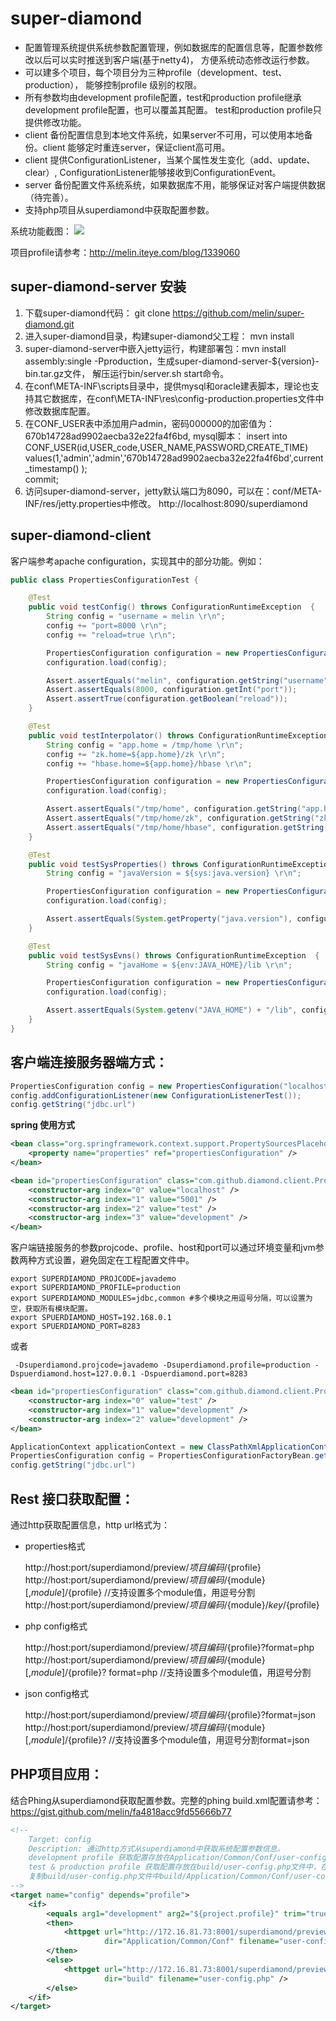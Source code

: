super-diamond
=============

- 配置管理系统提供系统参数配置管理，例如数据库的配置信息等，配置参数修改以后可以实时推送到客户端(基于netty4)，
方便系统动态修改运行参数。
- 可以建多个项目，每个项目分为三种profile（development、test、production）， 能够控制profile 级别的权限。
- 所有参数均由development profile配置，test和production profile继承development profile配置，也可以覆盖其配置。
  test和production profile只提供修改功能。
- client 备份配置信息到本地文件系统，如果server不可用，可以使用本地备份。client 能够定时重连server，保证client高可用。
- client 提供ConfigurationListener，当某个属性发生变化（add、update、clear）, ConfigurationListener能够接收到ConfigurationEvent。
- server 备份配置文件系统系统，如果数据库不用，能够保证对客户端提供数据（待完善）。
- 支持php项目从superdiamond中获取配置参数。

系统功能截图：
![](https://raw.githubusercontent.com/melin/super-diamond/master/diamond.png)

项目profile请参考：http://melin.iteye.com/blog/1339060

super-diamond-server 安装
--------------------
1. 下载super-diamond代码： git clone https://github.com/melin/super-diamond.git
2. 进入super-diamond目录，构建super-diamond父工程： mvn install
3. super-diamond-server中嵌入jetty运行，构建部署包：mvn install assembly:single -Pproduction，生成super-diamond-server-${version}-bin.tar.gz文件，
解压运行bin/server.sh start命令。
4. 在conf\META-INF\scripts目录中，提供mysql和oracle建表脚本，理论也支持其它数据库，在conf\META-INF\res\config-production.properties文件中修改数据库配置。
5. 在CONF_USER表中添加用户admin，密码000000的加密值为：670b14728ad9902aecba32e22fa4f6bd, mysql脚本：
insert into CONF_USER(id,USER_code,USER_NAME,PASSWORD,CREATE_TIME) values(1,'admin','admin','670b14728ad9902aecba32e22fa4f6bd',current_timestamp() );  
commit;  
6. 访问super-diamond-server，jetty默认端口为8090，可以在：conf/META-INF/res/jetty.properties中修改。
	http://localhost:8090/superdiamond

super-diamond-client
--------------------

客户端参考apache configuration，实现其中的部分功能。例如：
```java
public class PropertiesConfigurationTest {

	@Test
	public void testConfig() throws ConfigurationRuntimeException  {
		String config = "username = melin \r\n";
		config += "port=8000 \r\n";
		config += "reload=true \r\n";

		PropertiesConfiguration configuration = new PropertiesConfiguration();
		configuration.load(config);

		Assert.assertEquals("melin", configuration.getString("username"));
		Assert.assertEquals(8000, configuration.getInt("port"));
		Assert.assertTrue(configuration.getBoolean("reload"));
	}

	@Test
	public void testInterpolator() throws ConfigurationRuntimeException  {
		String config = "app.home = /tmp/home \r\n";
		config += "zk.home=${app.home}/zk \r\n";
		config += "hbase.home=${app.home}/hbase \r\n";

		PropertiesConfiguration configuration = new PropertiesConfiguration();
		configuration.load(config);

		Assert.assertEquals("/tmp/home", configuration.getString("app.home"));
		Assert.assertEquals("/tmp/home/zk", configuration.getString("zk.home"));
		Assert.assertEquals("/tmp/home/hbase", configuration.getString("hbase.home"));
	}

	@Test
	public void testSysProperties() throws ConfigurationRuntimeException  {
		String config = "javaVersion = ${sys:java.version} \r\n";

		PropertiesConfiguration configuration = new PropertiesConfiguration();
		configuration.load(config);

		Assert.assertEquals(System.getProperty("java.version"), configuration.getString("javaVersion"));
	}

	@Test
	public void testSysEvns() throws ConfigurationRuntimeException  {
		String config = "javaHome = ${env:JAVA_HOME}/lib \r\n";

		PropertiesConfiguration configuration = new PropertiesConfiguration();
		configuration.load(config);

		Assert.assertEquals(System.getenv("JAVA_HOME") + "/lib", configuration.getString("javaHome"));
	}
}
```

客户端连接服务器端方式：
----------------------

```java
PropertiesConfiguration config = new PropertiesConfiguration("localhost", 5001, "test", "development");
config.addConfigurationListener(new ConfigurationListenerTest());
config.getString("jdbc.url")
```

<b>spring 使用方式</b>

```xml
<bean class="org.springframework.context.support.PropertySourcesPlaceholderConfigurer">
	<property name="properties" ref="propertiesConfiguration" />
</bean>

<bean id="propertiesConfiguration" class="com.github.diamond.client.PropertiesConfigurationFactoryBean">
	<constructor-arg index="0" value="localhost" />
	<constructor-arg index="1" value="5001" />
	<constructor-arg index="2" value="test" />
	<constructor-arg index="3" value="development" />
</bean>
```

客户端链接服务的参数projcode、profile、host和port可以通过环境变量和jvm参数两种方式设置，避免固定在工程配置文件中。

```shell
export SUPERDIAMOND_PROJCODE=javademo
export SUPERDIAMOND_PROFILE=production
export SUPERDIAMOND_MODULES=jdbc,common #多个模块之用逗号分隔，可以设置为空，获取所有模块配置。
export SPUERDIAMOND_HOST=192.168.0.1
export SPUERDIAMOND_PORT=8283
```
或者
```shell
 -Dsuperdiamond.projcode=javademo -Dsuperdiamond.profile=production -Dspuerdiamond.host=127.0.0.1 -Dspuerdiamond.port=8283 
```

```xml
<bean id="propertiesConfiguration" class="com.github.diamond.client.PropertiesConfigurationFactoryBean">
	<constructor-arg index="0" value="test" />
	<constructor-arg index="1" value="development" />
	<constructor-arg index="2" value="development" />
</bean>
```

```java
ApplicationContext applicationContext = new ClassPathXmlApplicationContext("bean.xml");
PropertiesConfiguration config = PropertiesConfigurationFactoryBean.getPropertiesConfiguration();
config.getString("jdbc.url")
```

Rest 接口获取配置：
----------------------
通过http获取配置信息，http url格式为：

- properties格式

	http://host:port/superdiamond/preview/${项目编码}/${profile}
	http://host:port/superdiamond/preview/${项目编码}/${module}[,${module}]/${profile} //支持设置多个module值，用逗号分割
	http://host:port/superdiamond/preview/${项目编码}/${module}/${key}/${profile}
- php config格式

	http://host:port/superdiamond/preview/${项目编码}/${profile}?format=php
	http://host:port/superdiamond/preview/${项目编码}/${module}[,${module}]/${profile}? format=php  //支持设置多个module值，用逗号分割
- json config格式

	http://host:port/superdiamond/preview/${项目编码}/${profile}?format=json 
	http://host:port/superdiamond/preview/${项目编码}/${module}[,${module}]/${profile}?  //支持设置多个module值，用逗号分割format=json


PHP项目应用：
----------------------
结合Phing从superdiamond获取配置参数。完整的phing build.xml配置请参考：
https://gist.github.com/melin/fa4818acc9fd55666b77

```xml
<!--
    Target: config 
    Description: 通过http方式从superdiamond中获取系统配置参数信息。
    development profile 获取配置存放在Application/Common/Conf/user-config.php文件中（ThinkPHP 3.2）
    test & production profile 获取配置存放在build/user-config.php文件中，在执行build target时，
    复制build/user-config.php文件中build/Application/Common/Conf/user-config.php位置
-->
<target name="config" depends="profile">
    <if>
        <equals arg1="development" arg2="${project.profile}" trim="true" />
        <then>
            <httpget url="http://172.16.81.73:8001/superdiamond/preview/App.EduSNS/${project.profile}?format=php"
                     dir="Application/Common/Conf" filename="user-config.php" />
        </then>
        <else>
            <httpget url="http://172.16.81.73:8001/superdiamond/preview/App.EduSNS/${project.profile}?format=php"
                     dir="build" filename="user-config.php" />
        </else>
    </if>
</target>
```